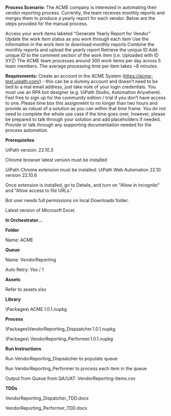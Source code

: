 **Process Scenario:**
The ACME company is interested in automating their vendor reporting process. Currently, the team receives monthly reports and merges them to produce a yearly report for each vendor. Below are the steps provided for the manual process.

Access your work items labeled “Generate Yearly Report for Vendor”
Update the work item status as you work through each item
Use the information in the work item to download monthly reports
Combine the monthly reports and upload the yearly report
Retrieve the unique ID
Add unique ID to the comment section of the work item (i.e. Uploaded with ID XYZ)
The ACME team processes around 300 work items per day across 5 team members. The average processing time per item takes ~8 minutes.

**Requirements:**
Create an account in the ACME System (https://acme-test.uipath.com/) - this can be a dummy account and doesn’t need to be tied to a real email address, just take note of your login credentials.
You must use an RPA bot designer (e.g. UiPath Studio, Automation Anywhere). Feel free to sign up for the community edition / trial if you don’t have access to one.
Please time box this assignment to no longer than two hours and provide as robust of a solution as you can within that time frame.
You do not need to complete the whole use case if the time goes over, however, please be prepared to talk through your solution and add placeholders if needed.
Provide or talk through any supporting documentation needed for the process automation.

**Prerequisites**

UiPath version: 22.10.3

Chrome browser latest version must be installed

UiPath Chrome extension must be installed: UiPath Web Automation 22.10 version 22.10.6

Once extension is installed, go to Details, and turn on "Allow in incognito" and "Allow access to file URLs."

Bot user needs full permissions on local Downloads folder.

Latest version of Microsoft Excel.

**In Orchestrator…**

**Folder**

Name: ACME

**Queue**

Name: VendorReporting

Auto Retry: Yes / 1

**Assets**

Refer to assets.xlsx

**Library**

\Packages\ ACME.1.0.1.nupkg

**Process**

\Packages\VendorReporting\_Dispsatcher.1.0.1.nupkg

\Packages\ VendorReporting\_Performer.1.0.1.nupkg

**Run Instructions**

Run VendorReporting\_Dispsatcher to populate queue

Run VendorReporting\_Performer to process each item in the queue

Output from Queue from QA/UAT: VendorReporting-items.csv

**TDDs**

VendorReporting\_Dispatcher\_TDD.docx

VendorReporting\_Performer\_TDD.docx

